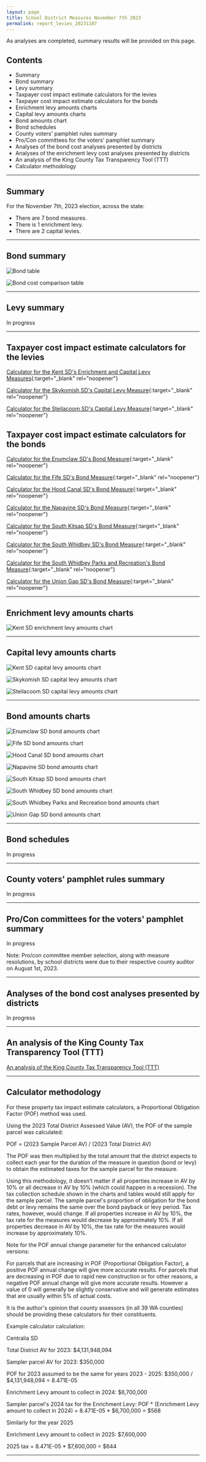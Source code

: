 ```yaml
---
layout: page
title: School District Measures November 7th 2023
permalink: report_levies_20231107
---
```


As analyses are completed, summary results will be provided on this page.

## Contents
- Summary
- Bond summary
- Levy summary
- Taxpayer cost impact estimate calculators for the levies
- Taxpayer cost impact estimate calculators for the bonds
- Enrichment levy amounts charts
- Capital levy amounts charts
- Bond amounts chart
- Bond schedules
- County voters' pamphlet rules summary
- Pro/Con committees for the voters' pamphlet summary
- Analyses of the bond cost analyses presented by districts
- Analyses of the enrichment levy cost analyses presented by districts
- An analysis of the King County Tax Transparency Tool (TTT)
- Calculator methodology

___

## Summary
For the November 7th, 2023 election, across the state:
- There are 7 bond measures.
- There is 1 enrichment levy.
- There are 2 capital levies.


___

## Bond summary

![Bond table](pagesManual/LeviesReport/20231107/BondSummary.jpg "Bond table")

![Bond cost comparison table](pagesManual/LeviesReport/20231107/BondCostComparison.jpg "Bond comparison table")

___

## Levy summary

In progress

___

## Taxpayer cost impact estimate calculators for the levies

[Calculator for the Kent SD's Enrichment and Capital Levy Measures](calculator_kent_20231107_enhanced){:target="_blank" rel="noopener"}

[Calculator for the Skykomish SD's Capital Levy Measure](calculator_skykomish_20231107_enhanced){:target="_blank" rel="noopener"}

[Calculator for the Steilacoom SD's Capital Levy Measure](calculator_steilacoom_20231107_enhanced){:target="_blank" rel="noopener"}

## Taxpayer cost impact estimate calculators for the bonds

[Calculator for the Enumclaw SD's Bond Measure](calculator_enumclaw_20231107_enhanced){:target="_blank" rel="noopener"}

[Calculator for the Fife SD's Bond Measure](calculator_fife_20231107_enhanced){:target="_blank" rel="noopener"}

[Calculator for the Hood Canal SD's Bond Measure](calculator_hood_canal_20231107_enhanced){:target="_blank" rel="noopener"}

[Calculator for the Napavine SD's Bond Measure](calculator_napavine_20231107_enhanced){:target="_blank" rel="noopener"}

[Calculator for the South Kitsap SD's Bond Measure](calculator_south_kitsap_20231107_enhanced){:target="_blank" rel="noopener"}

[Calculator for the South Whidbey SD's Bond Measure](calculator_south_whidbey_20231107_enhanced){:target="_blank" rel="noopener"}

[Calculator for the South Whidbey Parks and Recreation's Bond Measure](calculator_south_whidbey_parks_and_recreation_20231107_enhanced){:target="_blank" rel="noopener"}

[Calculator for the Union Gap SD's Bond Measure](calculator_union_gap_20231107_enhanced){:target="_blank" rel="noopener"}


___

## Enrichment levy amounts charts

![Kent SD enrichment levy amounts chart](pagesManual/LeviesReport/20231107/KentEnrichment.png "Kent SD enrichment levy amounts chart")

___


## Capital levy amounts charts

![Kent SD capital levy amounts chart](pagesManual/LeviesReport/20231107/KentCapital.png "Kent SD capital levy amounts chart")

![Skykomish SD capital levy amounts chart](pagesManual/LeviesReport/20231107/SkykomishTech.png "Skykomish SD capital levy amounts chart")

![Steilacoom SD capital levy amounts chart](pagesManual/LeviesReport/20231107/SteilacoomCapital.png "Steilacoom SD capital levy amounts chart")

___

## Bond amounts charts

![Enumclaw SD bond amounts chart](pagesManual/LeviesReport/20231107/Enumclaw.png "Enumclaw SD bond amounts chart")

![Fife SD bond amounts chart](pagesManual/LeviesReport/20231107/Fife.png "Fife SD bond amounts chart")

![Hood Canal SD bond amounts chart](pagesManual/LeviesReport/20231107/HoodCanal.png "Hood Canal SD bond amounts chart")

![Napavine SD bond amounts chart](pagesManual/LeviesReport/20231107/Napavine.png "Napavine SD bond amounts chart")

![South Kitsap SD bond amounts chart](pagesManual/LeviesReport/20231107/SouthKitsap.png "South Kitsap SD bond amounts chart")

![South Whidbey SD bond amounts chart](pagesManual/LeviesReport/20231107/SouthWhidbey.png "South Whidbey SD bond amounts chart")

![South Whidbey Parks and Recreation bond amounts chart](pagesManual/LeviesReport/20231107/SouthWhidbeyParksandRecreation.png "South Whidbey Parks and Recreation bond amounts chart")

![Union Gap SD bond amounts chart](pagesManual/LeviesReport/20231107/UnionGap.png "Union Gap SD bond amounts chart")


___

## Bond schedules

In progress

___

## County voters' pamphlet rules summary

In progress

___

## Pro/Con committees for the voters' pamphlet summary

In progress

Note: Pro/con committee member selection, along with measure resolutions, by school districts were due to their respective county auditor on August 1st, 2023.

___


## Analyses of the bond cost analyses presented by districts

In progress

___

## An analysis of the King County Tax Transparency Tool (TTT)

[An analysis of the King County Tax Transparency Tool (TTT)](ttt_critique)

___


## Calculator methodology

For these property tax impact estimate calculators, a Proportional Obligation Factor (POF) method was used.

Using the 2023 Total District Assessed Value (AV), the POF of the sample parcel was calculated:

POF = (2023 Sample Parcel AV) / (2023 Total District AV)

The POF was then multiplied by the total amount that the district expects to collect each year for the duration of the measure in question (bond or levy) 
to obtain the estimated taxes for the sample parcel for the measure.

Using this methodology, it doesn’t matter if all properties increase in AV by 10% or all decrease in AV by 10% (which could happen in a recession). 
The tax collection schedule shown in the charts and tables would still apply for the sample parcel. The sample parcel's proportion of obligation for the bond debt 
or levy remains the same over the bond payback or levy period. Tax rates, however, would change. If all properties increase in AV by 10%, the tax rate for the measures would 
decrease by approximately 10%. If all properties decrease in AV by 10%, the tax rate for the measures would increase by approximately 10%.

Note for the POF annual change parameter for the enhanced calculator versions:

For parcels that are increasing in POF (Proportional Obligation Factor), a positive POF annual change will give more accurate results. 
For parcels that are decreasing in POF due to rapid new construction or for other reasons, a negative POF annual change will give more accurate results. 
However a value of 0 will generally be slightly conservative and will generate estimates that are usually within 5% of actual costs. 

It is the author's opinion that county assessors (in all 39 WA counties) should be providing these calculators for their constituents. 

Example calculator calculation:

Centralia SD

Total District AV for 2023: $4,131,948,094

Sampler parcel AV for 2023: $350,000

POF for 2023 assumed to be the same for years 2023 - 2025: $350,000 / $4,131,948,094 = 8.471E-05

Enrichment Levy amount to collect in 2024: $6,700,000

Sampler parcel's 2024 tax for the Enrichment Levy: POF * (Enrichment Levy amount to collect in 2024) = 8.471E-05 * $6,700,000 = $568

Similarly for the year 2025

Enrichment Levy amount to collect in 2025: $7,600,000

2025 tax = 8.471E-05 * $7,600,000 = $644



___

